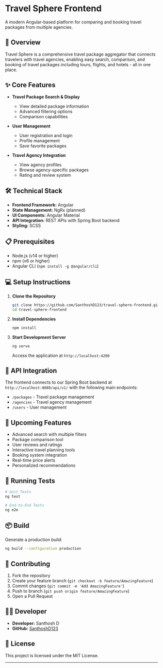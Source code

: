 # Travel Sphere Frontend

A modern Angular-based platform for comparing and booking travel packages from multiple agencies.

## 🌟 Overview

Travel Sphere is a comprehensive travel package aggregator that connects travelers with travel agencies, enabling easy search, comparison, and booking of travel packages including tours, flights, and hotels - all in one place.

## ✨ Core Features

- **Travel Package Search & Display**
  - View detailed package information
  - Advanced filtering options
  - Comparison capabilities

- **User Management**
  - User registration and login
  - Profile management
  - Save favorite packages

- **Travel Agency Integration**
  - View agency profiles
  - Browse agency-specific packages
  - Rating and review system

## 🛠️ Technical Stack

- **Frontend Framework:** Angular 
- **State Management:** NgRx (planned)
- **UI Components:** Angular Material
- **API Integration:** REST APIs with Spring Boot backend
- **Styling:** SCSS

## 📋 Prerequisites

- Node.js (v14 or higher)
- npm (v6 or higher)
- Angular CLI (`npm install -g @angular/cli`)

## 💻 Setup Instructions

1. **Clone the Repository**
   ```bash
   git clone https://github.com/SanthoshD123/travel-sphere-frontend.git
   cd travel-sphere-frontend
   ```

2. **Install Dependencies**
   ```bash
   npm install
   ```

3. **Start Development Server**
   ```bash
   ng serve
   ```
   Access the application at `http://localhost:4200`

## 🔄 API Integration

The frontend connects to our Spring Boot backend at `http://localhost:8080/api/v1/` with the following main endpoints:

- `/packages` - Travel package management
- `/agencies` - Travel agency management
- `/users` - User management

## 🎯 Upcoming Features

- Advanced search with multiple filters
- Package comparison tool
- User reviews and ratings
- Interactive travel planning tools
- Booking system integration
- Real-time price alerts
- Personalized recommendations

## 🧪 Running Tests

```bash
# Unit Tests
ng test

# End-to-End Tests
ng e2e
```

## 📦 Build

Generate a production build:
```bash
ng build --configuration production
```

## 👥 Contributing

1. Fork the repository
2. Create your feature branch (`git checkout -b feature/AmazingFeature`)
3. Commit changes (`git commit -m 'Add AmazingFeature'`)
4. Push to branch (`git push origin feature/AmazingFeature`)
5. Open a Pull Request

## 👨‍💻 Developer

- **Developer:** Santhosh D
- **GitHub:** [SanthoshD123](https://github.com/SanthoshD123)

## 📄 License

This project is licensed under the MIT License.

---
